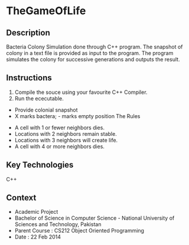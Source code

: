 # TheGameOfLife

## Description
Bacteria Colony Simulation done through C++ program. The snapshot of colony in a text file is provided as input to the program.
The program simulates the colony for successive generations and outputs the result.

## Instructions

1. Compile the souce using your favourite C++ Compiler.
2. Run the ececutable.
  * Provide colonial snapshot
  * X marks bactera; - marks empty position
 The Rules 
 - A cell with 1 or fewer neighbors dies.
 - Locations with 2 neighbors remain stable.
 - Locations with 3 neighbors will create life.
 - A cell with 4 or more neighbors dies.


## Key Technologies
C++

## Context

* Academic Project 
* Bachelor of Science in Computer Science - National University of Sciences and Technology, Pakistan
* Parent Course : CS212 Object Oriented Programming
* Date : 22 Feb 2014
